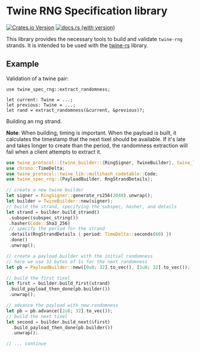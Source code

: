 # Twine RNG Specification library

[![Crates.io Version](https://img.shields.io/crates/v/twine_spec_rng)](https://crates.io/crates/twine_spec_rng)
[![docs.rs (with version)](https://img.shields.io/docsrs/twine_spec_rng/latest)](https://docs.rs/twine_spec_rng/latest/twine_spec_rng/)

This library provides the necessary tools to build and validate
`twine-rng` strands. It is intended to be used with the
[twine-rs](https://github.com/twine-protocol/twine-rs) library.

## Example

Validation of a twine pair:

```rust,ignore
use twine_spec_rng::extract_randomness;

let current: Twine = ...;
let previous: Twine = ...;
let rand = extract_randomness(&current, &previous)?;
```

Building an rng strand.

**Note**: When building, timing is important. When the payload
is built, it calculates the timestamp that the next tixel should
be available. If it's late and takes longer to create than the period,
the randomness extraction will fail when a client attempts to extract
it.

```rust
use twine_protocol::{twine_builder::{RingSigner, TwineBuilder}, twine_lib::crypto::PublicKey};
use chrono::TimeDelta;
use twine_protocol::twine_lib::multihash_codetable::Code;
use twine_spec_rng::{PayloadBuilder, RngStrandDetails};

// create a new twine builder
let signer = RingSigner::generate_rs256(2048).unwrap();
let builder = TwineBuilder::new(signer);
// build the strand, specifying the subspec, hasher, and details
let strand = builder.build_strand()
 .subspec(subspec_string())
 .hasher(Code::Sha3_256)
 // specify the period for the strand
 .details(RngStrandDetails { period: TimeDelta::seconds(60) })
 .done()
 .unwrap();

// create a payload builder with the initial randomness
// here we use 32 bytes of 1s for the next randomness
let pb = PayloadBuilder::new([0u8; 32].to_vec(), [1u8; 32].to_vec());

// build the first tixel
let first = builder.build_first(strand)
 .build_payload_then_done(pb.builder())
 .unwrap();

// advance the payload with new randomness
let pb = pb.advance([2u8; 32].to_vec());
// build the next tixel
let second = builder.build_next(&first)
  .build_payload_then_done(pb.builder())
  .unwrap();

// ... continue
```